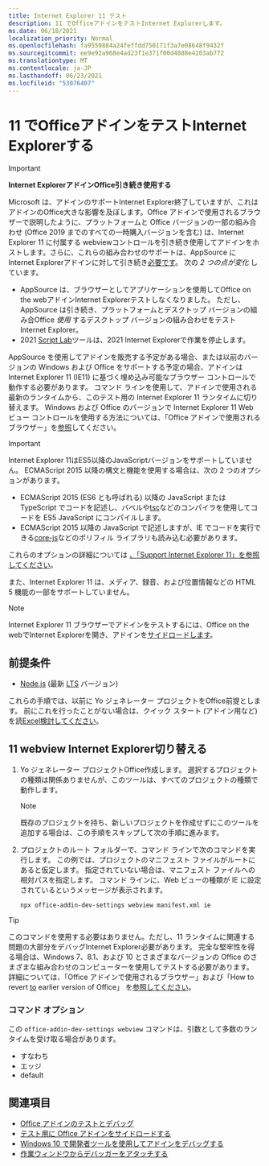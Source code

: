 ```yaml
---
title: Internet Explorer 11 テスト
description: 11 でOfficeアドインをテストInternet Explorerします。
ms.date: 06/18/2021
localization_priority: Normal
ms.openlocfilehash: fa9550884a24feffdd750171f3a7e08648f9432f
ms.sourcegitcommit: ee9e92a968e4ad23f1e371f00d4888e4203ab772
ms.translationtype: MT
ms.contentlocale: ja-JP
ms.lasthandoff: 06/23/2021
ms.locfileid: "53076407"
---
```

# <a name="test-your-office-add-in-on-internet-explorer-11"></a>11 でOfficeアドインをテストInternet Explorerする

> [!IMPORTANT]
> **Internet ExplorerアドインOffice引き続き使用する**
>
> Microsoft は、アドインのサポートInternet Explorer終了していますが、これはアドインのOffice大きな影響を及ぼします。Office アドインで使用されるブラウザーで説明したように、プラットフォームと Office バージョンの一部の組み合わせ (Office 2019 までのすべての一時購入バージョンを含む) は、Internet Explorer 11 に付属する webview[](../concepts/browsers-used-by-office-web-add-ins.md)コントロールを引き続き使用してアドインをホストします。さらに、これらの組み合わせのサポートは、AppSource にInternet Explorerアドインに対して引き続き[必要です](/office/dev/store/submit-to-appsource-via-partner-center)。 次の *2 つの点が変化* しています。
>
> - AppSource は、ブラウザーとしてアプリケーションを使用してOffice on the webアドインInternet Explorerテストしなくなりました。 ただし、AppSource は引き続き、プラットフォームとデスクトップ バージョンの組み合Office *使用* するデスクトップ バージョンの組み合わせをテストInternet Explorer。
> - 2021 [Script Lab](../overview/explore-with-script-lab.md)ツールは、2021 Internet Explorerで作業を停止します。

AppSource を使用してアドインを販売する予定がある場合、または以前のバージョンの Windows および Office をサポートする予定の場合、アドインは Internet Explorer 11 (IE11) に基づく埋め込み可能なブラウザー コントロールで動作する必要があります。 コマンド ラインを使用して、アドインで使用される最新のランタイムから、このテスト用の Internet Explorer 11 ランタイムに切り替えます。 Windows および Office のバージョンで Internet Explorer 11 Web ビュー コントロールを使用する方法については、「Office アドインで使用されるブラウザー」を[参照](../concepts/browsers-used-by-office-web-add-ins.md)してください。

> [!IMPORTANT]
> Internet Explorer 11はES5以降のJavaScriptバージョンをサポートしていません。 ECMAScript 2015 以降の構文と機能を使用する場合は、次の 2 つのオプションがあります。
>
> - ECMAScript 2015 (ES6 とも呼ばれる) 以降の JavaScript または TypeScript でコードを記述し、バベルや[tsc](https://www.typescriptlang.org/index.html)などの[](https://babeljs.io/)コンパイラを使用してコードを ES5 JavaScript にコンパイルします。
> - ECMAScript 2015 以降の JavaScript で記述します[](https://en.wikipedia.org/wiki/Polyfill_(programming))が、IE でコードを実行できる[core-js](https://github.com/zloirock/core-js)などのポリフィル ライブラリも読み込む必要があります。
>
> これらのオプションの詳細については [、「Support Internet Explorer 11」を参照してください](../develop/support-ie-11.md)。
>
> また、Internet Explorer 11 は、メディア、録音、および位置情報などの HTML 5 機能の一部をサポートしていません。

> [!NOTE]
> Internet Explorer 11 ブラウザーでアドインをテストするには、Office on the webでInternet Explorerを開き、アドインを[サイドロードします](create-a-network-shared-folder-catalog-for-task-pane-and-content-add-ins.md)。

## <a name="prerequisites"></a>前提条件

- [Node.js](https://nodejs.org/) (最新 [LTS](https://nodejs.org/about/releases) バージョン)

これらの手順では、以前に Yo ジェネレーター プロジェクトをOffice前提とします。 前にこれを行ったことがない場合は、クイック スタート (アドイン用など) を読[Excel検討してください](../quickstarts/excel-quickstart-jquery.md)。

## <a name="switching-to-the-internet-explorer-11-webview"></a>11 webview Internet Explorer切り替える

1. Yo ジェネレーター プロジェクトOffice作成します。 選択するプロジェクトの種類は関係ありませんが、このツールは、すべてのプロジェクトの種類で動作します。

    > [!NOTE]
    > 既存のプロジェクトを持ち、新しいプロジェクトを作成せずにこのツールを追加する場合は、この手順をスキップして次の手順に進みます。 

1. プロジェクトのルート フォルダーで、コマンド ラインで次のコマンドを実行します。 この例では、プロジェクトのマニフェスト ファイルがルートにあると仮定します。 指定されていない場合は、マニフェスト ファイルへの相対パスを指定します。 コマンド ラインに、Web ビューの種類が IE に設定されているというメッセージが表示されます。

    ```command&nbsp;line
    npx office-addin-dev-settings webview manifest.xml ie
    ```

> [!TIP]
> このコマンドを使用する必要はありません。ただし、11 ランタイムに関連する問題の大部分をデバッグInternet Explorer必要があります。 完全な堅牢性を得る場合は、Windows 7、8.1、および 10 とさまざまなバージョンの Office のさまざまな組み合わせのコンピューターを使用してテストする必要があります。 詳細については、「Office アドインで使用されるブラウザー」および「How to revert [to](../concepts/browsers-used-by-office-web-add-ins.md) earlier version of Office」 を[参照してください](https://support.microsoft.com/topic/how-to-revert-to-an-earlier-version-of-office-2bd5c457-a917-d57e-35a1-f709e3dda841)。

### <a name="command-options"></a>コマンド オプション

この `office-addin-dev-settings webview` コマンドは、引数として多数のランタイムを受け取る場合があります。

- すなわち
- エッジ
- default

## <a name="see-also"></a>関連項目

* [Office アドインのテストとデバッグ](test-debug-office-add-ins.md)
* [テスト用に Office アドインをサイドロードする](create-a-network-shared-folder-catalog-for-task-pane-and-content-add-ins.md)
* [Windows 10 で開発者ツールを使用してアドインをデバッグする](debug-add-ins-using-f12-developer-tools-on-windows-10.md)
* [作業ウィンドウからデバッガーをアタッチする](attach-debugger-from-task-pane.md)
